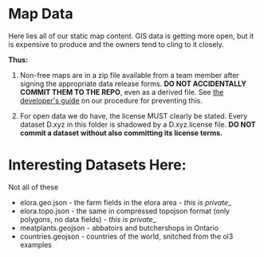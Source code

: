 # Map Data

Here lies all of our static map content. GIS data is getting more open, but it is expensive to produce and the owners tend to cling to it closely.

**Thus:**

1. Non-free maps are in a zip file available from a team member after signing the appropriate data release forms.
**DO NOT ACCIDENTALLY COMMIT THEM TO THE REPO**, even as a derived file.
 See [the developer's guide](../../src/README.md#keeping-copyrighted-data-out) on our procedure for preventing this.

1. For open data we do have, the license MUST clearly be stated.
Every dataset D.xyz in this folder is shadowed by a D.xyz.license file.
**DO NOT commit a dataset without also committing its license terms.**

# Interesting Datasets Here:

Not all of these 

* elora.geo.json - the farm fields in the elora area - _this is private__
* elora.topo.json - the same in compressed topojson format (only polygons, no data fields) - _this is private__
* meatplants.geojson - abbatoirs and butchershops in Ontario
* countries.geojson - countries of the world, snitched from the ol3 examples
 
